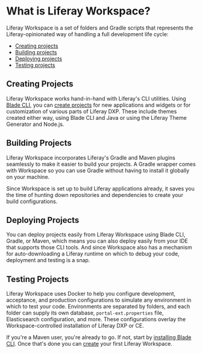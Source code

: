 # What is Liferay Workspace? 

Liferay Workspace is a set of folders and Gradle scripts that represents the Liferay-opinionated way of handling a full development life cycle:

- [Creating projects](#creating-projects)
- [Building projects](#building-projects)
- [Deploying projects](#deploying-projects)
- [Testing projects](#testing-projects)

## Creating Projects

Liferay Workspace works hand-in-hand with Liferay's CLI utilities. Using [Blade CLI](../blade-cli/installing-and-updating-blade-cli.md), you can [create projects](../blade-cli/generating-projects-with-blade-cli.md) for new applications and widgets or for customization of various parts of Liferay DXP. These include themes created either way, using Blade CLI and Java or using the Liferay Theme Generator and Node.js. 

## Building Projects

Liferay Workspace incorporates Liferay's Gradle and Maven plugins seamlessly to make it easier to build your projects. A Gradle wrapper comes with Workspace so you can use Gradle without having to install it globally on your machine. 

Since Workspace is set up to build Liferay applications already, it saves you the time of hunting down repositories and dependencies to create your build configurations. 

## Deploying Projects

You can deploy projects easily from Liferay Workspace using Blade CLI, Gradle, or Maven, which means you can also deploy easily from your IDE that supports those CLI tools. And since Workspace also has a mechanism for auto-downloading a Liferay runtime on which to debug your code, deployment and testing is a snap. 

## Testing Projects

Liferay Workspace uses Docker to help you configure development, acceptance, and production configurations to simulate any environment in which to test your code. Environments are separated by folders, and each folder can supply its own database, `portal-ext.properties` file, Elasticsearch configuration, and more. These configurations overlay the Workspace-controlled installation of Liferay DXP or CE. 

If you're a Maven user, you're already to go. If not, start by [installing Blade CLI](../blade-cli/installing-and-updating-blade-cli.md). Once that's done you can [create](./creating-a-liferay-workspace.md) your first Liferay Workspace. 
